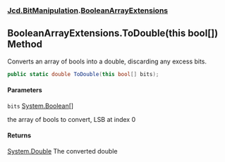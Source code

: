 ### [Jcd.BitManipulation](Jcd.BitManipulation.md 'Jcd.BitManipulation').[BooleanArrayExtensions](Jcd.BitManipulation.BooleanArrayExtensions.md 'Jcd.BitManipulation.BooleanArrayExtensions')

## BooleanArrayExtensions.ToDouble(this bool[]) Method

Converts an array of bools into a double, discarding any excess bits.

```csharp
public static double ToDouble(this bool[] bits);
```
#### Parameters

<a name='Jcd.BitManipulation.BooleanArrayExtensions.ToDouble(thisbool[]).bits'></a>

`bits` [System.Boolean](https://docs.microsoft.com/en-us/dotnet/api/System.Boolean 'System.Boolean')[[]](https://docs.microsoft.com/en-us/dotnet/api/System.Array 'System.Array')

the array of bools to convert, LSB at index 0

#### Returns
[System.Double](https://docs.microsoft.com/en-us/dotnet/api/System.Double 'System.Double')
The converted double